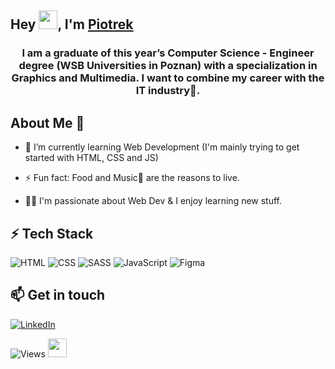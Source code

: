 ## Hey <img src="https://github.com/TheDudeThatCode/TheDudeThatCode/blob/master/Assets/Hi.gif" width="30px">, I'm [Piotrek](https://www.linkedin.com/in/piotr-zielinskii/)
<h3 align="center">I am a graduate of this year’s Computer Science - Engineer degree (WSB Universities in Poznan) with a specialization in Graphics and Multimedia. I want to combine my career with the IT industry🌟.</h3>


## About Me 🚀

- 🌱 I’m currently learning Web Development (I'm mainly trying to get started with HTML, CSS and JS) 

- ⚡ Fun fact: Food and Music🎵 are the reasons to live.

- 👨‍💻 I'm passionate about Web Dev & I enjoy learning new stuff.


## ⚡ Tech Stack

![HTML](https://img.shields.io/badge/HTML5-E34F26?style=for-the-badge&logo=html5&logoColor=white) ![CSS](https://img.shields.io/badge/CSS-239120?&style=for-the-badge&logo=css3&logoColor=white) ![SASS](https://img.shields.io/badge/SASS-hotpink.svg?style=for-the-badge&logo=SASS&logoColor=white) ![JavaScript](https://img.shields.io/badge/javascript-%23323330.svg?style=for-the-badge&logo=javascript&logoColor=%23F7DF1E) ![Figma](https://img.shields.io/badge/figma-%23F24E1E.svg?style=for-the-badge&logo=figma&logoColor=white) 
 
## 📫 Get in touch

[![LinkedIn](https://img.shields.io/badge/LinkedIn-0077B5?style=for-the-badge&logo=linkedin&logoColor=white)](https://www.linkedin.com/in/piotr-zielinskii/)

![Views](https://komarev.com/ghpvc/?username=PiotrekZie&color=dc143c) <img src="https://github.com/TheDudeThatCode/TheDudeThatCode/blob/master/Assets/Mario_Hello_Big.gif" width="30px">
